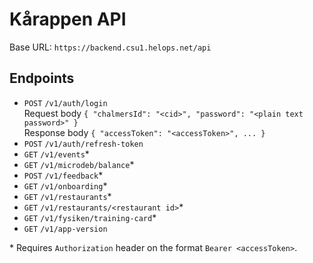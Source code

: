# Kårappen API

Base URL: `https://backend.csu1.helops.net/api`

## Endpoints

* `POST` `/v1/auth/login`  
  Request body `{ "chalmersId": "<cid>", "password": "<plain text password>" }`  
  Response body `{ "accessToken": "<accessToken>", ... }`
* `POST` `/v1/auth/refresh-token`
* `GET` `/v1/events`*
* `GET` `/v1/microdeb/balance`*
* `POST` `/v1/feedback`*
* `GET` `/v1/onboarding`*
* `GET` `/v1/restaurants`*
* `GET` `/v1/restaurants/<restaurant id>`*
* `GET` `/v1/fysiken/training-card`*
* `GET` `/v1/app-version`

\* Requires `Authorization` header on the format `Bearer <accessToken>`.
